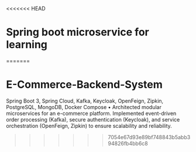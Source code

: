 <<<<<<< HEAD
# Spring boot microservice for learning
=======
# E-Commerce-Backend-System

Spring Boot 3, Spring Cloud, Kafka, Keycloak, OpenFeign, Zipkin, PostgreSQL, MongoDB, Docker Compose  •  Architected modular microservices for an e-commerce platform. Implemented event-driven order processing (Kafka), secure authentication  (Keycloak), and service orchestration (OpenFeign, Zipkin) to ensure scalability and reliability.
>>>>>>> 7054e67d93e89bf748843b5abb394826fb4bb6c8
